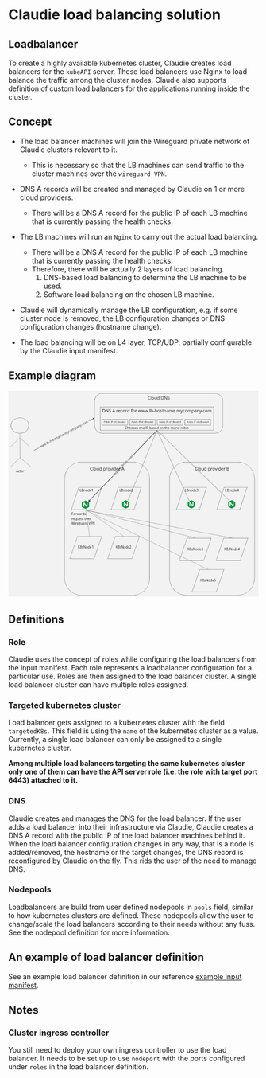 # Claudie load balancing solution

## Loadbalancer

To create a highly available kubernetes cluster, Claudie creates load balancers for the `kubeAPI` server. These load balancers use Nginx to load balance the traffic among the cluster nodes. Claudie also supports definition of custom load balancers for the applications running inside the cluster.

## Concept

- The load balancer machines will join the Wireguard private network of Claudie clusters relevant to it.
    - This is necessary so that the LB machines can send traffic to the cluster machines over the `wireguard VPN`.
  
- DNS A records will be created and managed by Claudie on 1 or more cloud providers.
    - There will be a DNS A record for the public IP of each LB machine that is currently passing the health checks.

- The LB machines will run an `Nginx` to carry out the actual load balancing.
    - There will be a DNS A record for the public IP of each LB machine that is currently passing the health checks.
    - Therefore, there will be actually 2 layers of load balancing.
        1. DNS-based load balancing to determine the LB machine to be used.
        2. Software load balancing on the chosen LB machine.

- Claudie will dynamically manage the LB configuration, e.g. if some cluster node is removed, the LB configuration changes or DNS configuration changes (hostname change).

- The load balancing will be on L4 layer, TCP/UDP, partially configurable by the Claudie input manifest.

## Example diagram

![lb-architecture](lb-architecture.png)

## Definitions

### Role

Claudie uses the concept of roles while configuring the load balancers from the input manifest. Each role represents a loadbalancer configuration for a particular use. Roles are then assigned to the load balancer cluster. A single load balancer cluster can have multiple roles assigned.

### Targeted kubernetes cluster

Load balancer gets assigned to a kubernetes cluster with the field `targetedK8s`. This field is using the `name` of the kubernetes cluster as a value. Currently, a single load balancer can only be assigned to a single kubernetes cluster.

**Among multiple load balancers targeting the same kubernetes cluster only one of them can have the API server role (i.e. the role with target port 6443) attached to it.**

### DNS

Claudie creates and manages the DNS for the load balancer. If the user adds a load balancer into their infrastructure via Claudie, Claudie creates a DNS A record with the public IP of the load balancer machines behind it. When the load balancer configuration changes in any way, that is a node is added/removed, the hostname or the target changes, the DNS record is reconfigured by Claudie on the fly. This rids the user of the need to manage DNS.

### Nodepools

Loadbalancers are build from user defined nodepools in `pools` field, similar to how kubernetes clusters are defined. These nodepools allow the user to change/scale the load balancers according to their needs without any fuss. See the nodepool definition for more information.

## An example of load balancer definition

See an example load balancer definition in our reference [example input manifest](../input-manifest/example.md).

## Notes

### Cluster ingress controller
You still need to deploy your own ingress controller to use the load balancer.
It needs to be set up to use `nodeport` with the ports configured under `roles` in the load balancer definition.